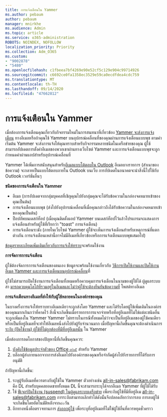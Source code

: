 ```yaml
---
title: การแจ้งเตือนใน Yammer
ms.author: pebaum
author: pebaum
manager: mnirkhe
ms.audience: Admin
ms.topic: article
ms.service: o365-administration
ROBOTS: NOINDEX, NOFOLLOW
localization_priority: Priority
ms.collection: Adm_O365
ms.custom:
- "9002878"
- "5480"
ms.openlocfilehash: c1fbeea7bf4269e90e52cf5c129e904c99714926
ms.sourcegitcommit: c6692ce0fa1358ec3529e59ca0ecdfdea4cdc759
ms.translationtype: MT
ms.contentlocale: th-TH
ms.lasthandoff: 09/14/2020
ms.locfileid: "47662812"
---
```

# <a name="notifications-in-yammer"></a>การแจ้งเตือนใน Yammer

เมื่อต้องการแจ้งเตือนคุณเกี่ยวกับกิจกรรมใหม่ในการสนทนาที่เกี่ยวข้อง [Yammer จะส่งการแจ้งเตือน](https://support.microsoft.com/en-gb/office/enable-or-disable-yammer-email-and-phone-notifications-93e530e0-189f-4768-8f28-7683d48cc996) ทางอีเมลหรือถ้าคุณใช้ Yammer บนอุปกรณ์เคลื่อนที่ของคุณผ่านการแจ้งเตือนแบบพุช ตามค่าเริ่มต้น Yammer จะส่งการแจ้งให้คุณทราบสำหรับกิจกรรมหลายชนิดในเครือข่ายของคุณ ผู้ใช้สามารถอัปเดตการตั้งค่าอีเมลของพวกเขาผ่านทางเว็บไซต์ Yammer และการแจ้งเตือนแบบพุชจะถูกกำหนดค่าผ่านแอปสำหรับอุปกรณ์เคลื่อนที่ 

Yammer ได้เพิ่มการสนับสนุนสำหรับ[อีเมลแบบโต้ตอบใน Outlook](https://techcommunity.microsoft.com/t5/outlook-blog/interactive-yammer-emails-in-outlook-on-the-web-are-here/ba-p/1209420) อีเมลบางรายการ (สำเนาของข้อความ) จะกลายเป็นแบบโต้ตอบภายใน Outlook บนเว็บ การอัปเดตในอนาคตจะนำสิ่งนี้ไปใช้กับ Outlook เวอร์ชันอื่นๆ

**ชนิดของการแจ้งเตือนใน Yammer**

- อีเมล (การอัปเดตจากกลุ่มบุคคลที่เชิญคุณไปยังกลุ่มคุณจะได้รับข้อความในกล่องจดหมายเข้าของคุณเป็นต้น)
- การแจ้งเตือนแบบพุช (ส่งไปยังอุปกรณ์เคลื่อนที่เมื่อคุณกล่าวถึงได้รับข้อความในกล่องจดหมายเข้าของคุณเป็นต้น)
- ป็อปอัพบนเดสก์ท็อป (เมื่อคุณติดตั้งแอป Yammer บนเดสก์ท็อปไว้แล้วโปรแกรมจะแสดงการแจ้งเตือนสำหรับผู้ใช้ที่เรียกว่า "toast" การแจ้งเตือน)
- การแจ้งเตือนระฆัง (ภายในเว็บไซต์ Yammer ผู้ใช้จะเห็นการแจ้งเตือนสำหรับเหตุการณ์ที่แตกต่างกัน การแจ้งเตือนเหล่านี้อาจไม่มีอีเมลที่เกี่ยวข้องหรือการแจ้งเตือนแบบพุชเสมอไป)

[ข้อมูลรายละเอียดเพิ่มเติมเกี่ยวกับการแจ้งให้ทราบ](https://support.microsoft.com/en-gb/office/enable-or-disable-yammer-email-and-phone-notifications-93e530e0-189f-4768-8f28-7683d48cc996)จะพร้อมใช้งาน

**การจัดการการแจ้งเตือน**

ผู้ใช้ต้องจัดการการแจ้งเตือนของตนเอง ข้อมูลจะพร้อมใช้งานเกี่ยวกับ [วิธีการเปิดใช้งานและปิดใช้งานอีเมล Yammer และการแจ้งเตือนบนอุปกรณ์เคลื่อน](https://support.microsoft.com/en-gb/office/enable-or-disable-yammer-email-and-phone-notifications-93e530e0-189f-4768-8f28-7683d48cc996)ที่ 

ผู้ใช้ไม่สามารถปิดใช้งานการแจ้งเตือนทั้งหมดหรือควบคุมการแจ้งเตือนในนามของผู้ใช้ได้ ผู้ดูแลระบบสา [มารถควบคุมโลโก้ที่รวมอยู่ในอีเมลและไม่ว่าผู้ใช้จะต้องยืนยันข้อความที่](https://docs.microsoft.com/yammer/configure-your-yammer-network/configure-email-and-yammer) โพสต์ทางอีเมล

**การแจ้งเตือนทางอีเมลที่ส่งให้กับผู้ใช้หลายคนในองค์กรของคุณ**

ในบางครั้งการแจ้งให้ทราบทางอีเมลเดียวจะถูกส่งโดย Yammer และได้รับโดยผู้ใช้เพิ่มเติมในองค์กรของคุณมากเกินกว่าที่คาดไว้ สิ่งนี้จะเกิดขึ้นเมื่อรายการการแจกจ่ายหรือที่อยู่อีเมลที่ไม่ใช่แต่ละชนิดอื่นจะถูกเพิ่มลงใน Yammer Yammer ไม่ทราบในกรณีทั้งหมดไม่ว่าจะเป็นที่อยู่อีเมลของผู้ใช้คนเดียวหรือเป็นที่อยู่อีเมลที่จะทำให้อีเมลหนึ่งส่งไปยังผู้รับจำนวนมาก เมื่อปัญหานี้เกิดขึ้นคุณจะต้องดำเนินการ [ระงับ (ปิดใช้งาน) ผู้ใช้ที่ไม่ถูกต้องที่มีที่อยู่อีเมลนั้น](https://docs.microsoft.com/yammer/manage-yammer-users/add-block-or-remove-users#remove-users) ใน Yammer 

เมื่อต้องการลดโอกาสของปัญหานี้ที่เกิดขึ้นคุณควร:

1. [บังคับใช้ข้อมูลประจำตัวของ Office ๓๖๕](https://docs.microsoft.com/yammer/configure-your-yammer-network/enforce-office-365-identity) สำหรับ Yammer
2. บล็อกผู้ส่งภายนอกจากการส่งอีเมลไปยังองค์กรของคุณหรือจำกัดผู้ส่งไปยังรายการที่ได้รับการอนุมัติ

ถ้าปัญหานี้เกิดขึ้น:

1. ระบุผู้รับอีเมลที่ควรตรงกับผู้ใช้ใน Yammer ตัวอย่างเช่น all-in-sales@fabrikam.com คือ DL สำหรับบุคคลยอดขายทั้งหมด DL นี้จะสามารถระบุได้จากอีเมล Yammer ที่ผู้ใช้ได้รับ
2. ใช้ [ฟีเจอร์ปิดใช้งาน (suspend) ในผู้ดูแลระบบเครือข่าย](https://docs.microsoft.com/yammer/manage-yammer-users/add-block-or-remove-users#remove-users) เพื่อระงับผู้ใช้ที่มีที่อยู่อีเม all-in-sales@fabrikam.com การระงับสามารถเลิกทำได้ดังนั้นจึงปลอดภัยกว่าการลบ การลบผู้ใช้จะเกิดขึ้นโดยอัตโนมัติหลังจาก๙๐วัน
3. อีกทางหนึ่งคือตรวจทานการ [ส่งออกผู้ใช้](https://docs.microsoft.com/yammer/manage-security-and-compliance/export-yammer-enterprise-data#ExportUsers) เพื่อระบุที่อยู่อีเมลที่ไม่ใช่ผู้ใช้อื่นที่ควรหยุดชั่วคราว
